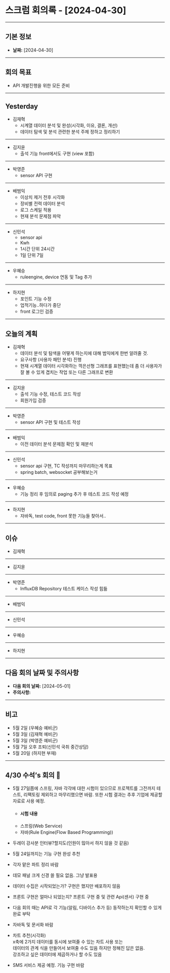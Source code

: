 # 스크럼 회의록 - [2024-04-30] 


---
## 기본 정보
- **날짜:** [2024-04-30]
---
## 회의 목표
- API 개발진행을 위한 모든 준비
---
## Yesterday
- 김재혁
  	- 시계열 데이터 분석 및 완성(시각화, 이유, 결론, 개선)
    - 데이터 탐색 및 분석 관련한 분석 주제 정하고 정리하기
---
- 김지윤
 	- 출석 기능 front에서도 구현 (view 포함)
---
- 박영준 
  	- sensor API 구현
---
- 배범익 
	- 이상치 제거 전후 시각화
  - 장비별 전력 데이터 분석
  - 로그 스케일 적용
  - 현재 분석 문제점 파악
--- 
- 신민석
	- sensor api 
  - Kwh
  - 1시간 단위 24시간
  - 1일 단위 7일
---
- 우혜승
  - ruleengine, device 연동 및 Tag 추가
---
- 하지현 
  - 포인트 기능 수정
  - 업적기능..하다가 중단
  - front 로그인 검증
---


## 오늘의 계획
- 김재혁
  - 데이터 분석 및 탐색을 어떻게 하는지에 대해 범익에게 한번 알려줄 것.
  - 요구사항 (사용자 패턴 분석) 진행
  - 현재 시계열 데이터 시각화하는 꺽은선형 그래프를 표현했는데 좀 더 사용자가 잘 볼 수 있게 겹치는 작업 또는 다른 그래프로 변환
---
- 김지윤 
	- 출석 기능 수정, 테스트 코드 작성
	- 회원가입 검증
---
- 박영준
	- sensor API 구현 및 테스트 작성
---
- 배범익
	- 이전 데이터 분석 문제점 확인 및 재분석
---
- 신민석
	- sensor api 구현, TC 작성까지 마무리하는게 목표
	- spring batch, websocket 공부해보는거
---
- 우혜승 
	- 기능 정리 후 임의로 paging 추가 후 테스트 코드 작성 예정
---
- 하지현
  - 자바독, test code, front 못한 기능들 찾아서..  
---

## 이슈
- 김재혁
---
- 김지윤
---
- 박영준
	- InfluxDB Repository 테스트 케이스 작성 힘듦
---
- 배범익
--- 
- 신민석
---
- 우혜승 
---
- 하지현
--- 

## 다음 회의 날짜 및 주의사항

- **다음 회의 날짜:** [2024-05-01]
- **주의사항:**

---

## 비고
- 5월 2일 (우혜승 예비군)
- 5월 3일 (김재혁 예비군)
- 5월 3일 (박영준 예비군)
- 5월 7일 오후 조퇴(신민석 국취 중간상담)
- 5월 20일 (하지현 부재)

---

## 4/30 수석’s 회의 👻

- 5월 27일쯤에 스프링, 자바 각각에 대한 시험이 있으므로 프로젝트를 그전까지 테스트, 리팩토링 제외하고 마무리했으면 바람. 또한 시험 결과는 추후 기업에 제공할 자료로 사용 예정.
  - #### 시험 내용
  - 스프링(Web Service)
  - 자바(Rule Engine(Flow Based Programming))
      
- 두레이 강사분 인터뷰?할지도(인원이 많아서 하지 않을 것 같음)

- 5월 24일까지는 기능 구현 완성 추천

- 각자 맡은 파트 정리 바람

- 데모 패널 크게 신경 쓸 필요 없음. 그냥 발표용

- 데이터 수집은 시작되었는가? 구현은 했지만 배포하지 않음

- 프론트 구현은 얼마나 되었는지? 프론트 구현 중 및 관련 Api(센서) 구현 중

- 다음 회의 때는 API로 각 기능(알림, 디바이스 추가 등) 동작하는지 확인할 수 있게 완료 부탁

- 자바독 및 문서화 바람

- 차트 추천(시각화)<br>
x축에 2가지 데이터를 동시에 보여줄 수 있는 차트 사용 또는<br>
데이터의 관계 식을 만들어서 보여줄 수도 있음 하지만 정해진 답은 없음.<br>
강조하고 싶은 데이터에 제곱하거나 할 수도 있음

- SMS 서비스 제공 예정. 기능 구현 바람



